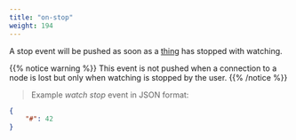 ```yaml
---
title: "on-stop"
weight: 194
---
```


A stop event will be pushed as soon as a [thing](../../data-types/thing) has stopped with watching.

{{% notice warning %}}
This event is not pushed when a connection to a node is lost but only when watching is stopped by the user.
{{% /notice %}}

> Example *watch stop* event in JSON format:

```json
{
    "#": 42
}
```

